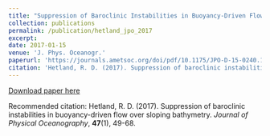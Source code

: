 ```yaml
---
title: "Suppression of Baroclinic Instabilities in Buoyancy-Driven Flow over Sloping Bathymetry"
collection: publications
permalink: /publication/hetland_jpo_2017
excerpt: 
date: 2017-01-15
venue: 'J. Phys. Oceanogr.'
paperurl: 'https://journals.ametsoc.org/doi/pdf/10.1175/JPO-D-15-0240.1'
citation: 'Hetland, R. D. (2017). Suppression of baroclinic instabilities in buoyancy-driven flow over sloping bathymetry. *Journal of Physical Oceanography*, **47**(1), 49-68.'
---
```

[Download paper here](https://journals.ametsoc.org/doi/pdf/10.1175/JPO-D-15-0240.1)

Recommended citation: Hetland, R. D. (2017). Suppression of baroclinic instabilities in buoyancy-driven flow over sloping bathymetry. *Journal of Physical Oceanography*, **47**(1), 49-68.